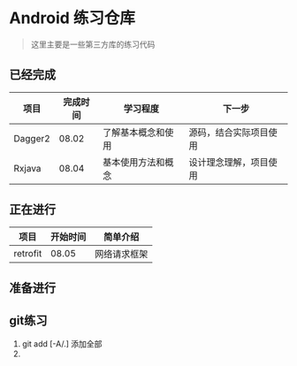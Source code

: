 # Android 练习仓库
> 这里主要是一些第三方库的练习代码

## 已经完成

| 项目      | 完成时间  | 学习程度      | 下一步         |
| ------- | ----- | --------- | ----------- |
| Dagger2 | 08.02 | 了解基本概念和使用 | 源码，结合实际项目使用 |
| Rxjava  | 08.04 | 基本使用方法和概念 | 设计理念理解，项目使用 |



## 正在进行

| 项目       | 开始时间  | 简单介绍   |
| -------- | ----- | ------ |
| retrofit | 08.05 | 网络请求框架 |



## 准备进行

## git练习 

1. git add [-A/.] 添加全部
2. ​